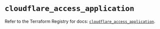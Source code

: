 # `cloudflare_access_application`

Refer to the Terraform Registry for docs: [`cloudflare_access_application`](https://registry.terraform.io/providers/cloudflare/cloudflare/4.41.0/docs/resources/access_application).
